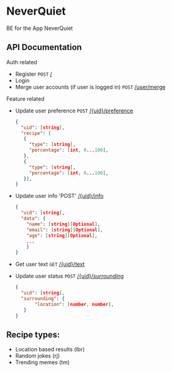 # NeverQuiet
BE for the App NeverQuiet


## API Documentation

Auth related
 - Register `POST` [/]()
 - Login
 - Merge user accounts (if user is logged in) `POST` [/user/merge]()

Feature related
 - Update user preference `POST` [/{uid}/preference]()
   ```json
   {
     "uid": [string],
     "recipe": [
      {
        "type": [string],
        "percentage": [int, 0...100],
      },
      {
        "type": [string],
        "percentage": [int, 0...100],
      }],
   }
    ```
 - Update user info 'POST' [/{uid}/info]()
   ```json
   {
     "uid": [string],
     "data": {
       "name": [string][Optional],
       "email": [string][Optional],
       "age": [string][Optional],
       ...
       }
   }
   ```

 - Get user text `GET` [/{uid}/text]()
 - Update user status `POST` [/{uid}/surrounding]()
   ```json
   {
     "uid": [string],
     "surrounding": {
          "location": [number, number],
      }  
   }
    ```

## Recipe types:
 - Location based results (lbr)
 - Random jokes (rj)
 - Trending memes (tm)